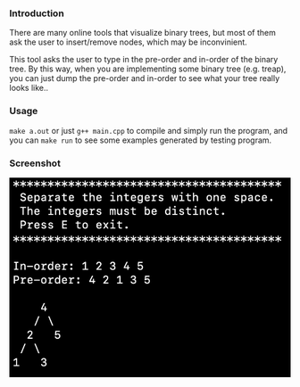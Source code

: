 ### Introduction

There are many online tools that visualize binary trees, but most of them ask the user to insert/remove nodes, which may be inconvinient.

This tool asks the user to type in the pre-order and in-order of the binary tree. By this way, when you are implementing some binary tree (e.g. treap), you can just dump the pre-order and in-order to see what your tree really looks like..

### Usage

`make a.out` or just `g++ main.cpp` to compile and simply run the program, and you can `make run` to see some examples generated by testing program.

### Screenshot

![](pic1.png)
